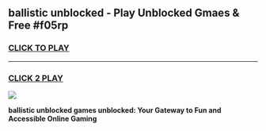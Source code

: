 
## ballistic unblocked - Play Unblocked Gmaes & Free #f05rp
<h3>
<a href="https://news.freeplayer.one?title=ballistic_unblocked&ref=26F">CLICK TO PLAY</a></h3>
<hr>

<h3>
<a href="https://news.freeplayer.one?title=ballistic_unblocked&ref=26F">CLICK 2 PLAY</a>
  
</h3>

<a href="https://news.freeplayer.one?title=ballistic_unblocked&ref=26F/"><img src="https://clearcache.store/games.png"></a>


**ballistic unblocked games unblocked: Your Gateway to Fun and Accessible Online Gaming**
